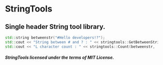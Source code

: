 # StringTools
## Single header String tool library.

```cpp
std::string betweenstr("#Hello developers!?");
std::cout << "String between # and ? : " << stringtools::GetBetweenString(betweenstr, "#", "?") << "\n";
std::cout << "L character count : " << stringtools::Count(betweenstr, 'l') << "\n"; // 3
```

##### StringTools licensed under the terms of MIT License.
